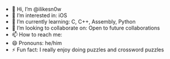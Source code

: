 - 👋 Hi, I’m @ilikesn0w
- 👀 I’m interested in: iOS
- 🌱 I’m currently learning: С, C++, Assembly, Python
- 💞️ I’m looking to collaborate on: Open to future collaborations
- 📫 How to reach me: 
- 😄 Pronouns: he/him
- ⚡ Fun fact: I really enjoy doing puzzles and crossword puzzles

<!---
ilikesn0w/ilikesn0w is a ✨ special ✨ repository because its `README.md` (this file) appears on your GitHub profile.
You can click the Preview link to take a look at your changes.
--->
